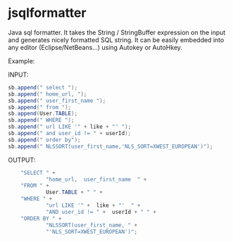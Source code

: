 jsqlformatter
=============

Java sql formatter. It takes the String / StringBuffer expression on the input and generates nicely formatted SQL string. It can be easily embedded 
into any editor (Eclipse/NetBeans...) using Autokey or AutoHkey.

Example:

INPUT:

```Java
sb.append(" select ");
sb.append(" home_url, ");
sb.append(" user_first_name ");
sb.append(" from ");
sb.append(User.TABLE);
sb.append(" WHERE ");
sb.append(" url LIKE '" + like + "' ");
sb.append(" and user_id != " + userId);
sb.append(" order by");
sb.append(" NLSSORT(user_first_name,'NLS_SORT=XWEST_EUROPEAN')");
```

OUTPUT:

```Java
	"SELECT " +
			"home_url,  user_first_name  " +
	"FROM " +
			User.TABLE + " " +
	"WHERE " +
			"url LIKE '" +  like + "'  " +
			"AND user_id != " +  userId + " " +
	"ORDER BY " +
			"NLSSORT(user_first_name, " +
			"'NLS_SORT=XWEST_EUROPEAN')";
```
